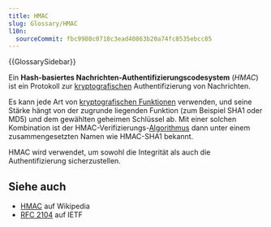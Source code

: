 ```yaml
---
title: HMAC
slug: Glossary/HMAC
l10n:
  sourceCommit: fbc9980c0718c3ead40863b20a74fc8535ebcc85
---
```


{{GlossarySidebar}}

Ein **Hash-basiertes Nachrichten-Authentifizierungscodesystem** (_HMAC_) ist ein Protokoll zur [kryptografischen](/de/docs/Glossary/cryptography) Authentifizierung von Nachrichten.

Es kann jede Art von [kryptografischen Funktionen](/de/docs/Glossary/Cryptographic_hash_function) verwenden, und seine Stärke hängt von der zugrunde liegenden Funktion (zum Beispiel SHA1 oder MD5) und dem gewählten geheimen Schlüssel ab. Mit einer solchen Kombination ist der HMAC-Verifizierungs-[Algorithmus](/de/docs/Glossary/Algorithm) dann unter einem zusammengesetzten Namen wie HMAC-SHA1 bekannt.

HMAC wird verwendet, um sowohl die Integrität als auch die Authentifizierung sicherzustellen.

## Siehe auch

- [HMAC](https://en.wikipedia.org/wiki/Hash-based_message_authentication_code) auf Wikipedia
- [RFC 2104](https://datatracker.ietf.org/doc/html/rfc2104) auf IETF
